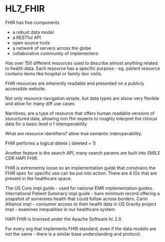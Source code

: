 # HL7_FHIR


FHIR has five components 
 - a robust data model
 - a RESTful API
 - open source tools
 - a network of servers across the globe
 - collaborative community of implementers
 
 Has over 150 different resources used to describe almost anything related to health data.
 Each resource has a specific purpose - eg. patient resource contains items like hospital or family doc visits.
 
 FHIR resources are inherently readable and presented on a publicly accessible website.
 
 Not only resource navigation simple, but data types are alsow very flexible and allow for many diff use cases
 
 Narritives, are a type of resource that offers human readable versions of stuructured data, allowing non fhir experts to roughly interpret the clinical data for a 
 basic level o f interoperability
 
 What are resource identifiers? allow true semantic interoperability.
 
 FHIR performs a logical delete ( deleted = 1)
 
 Another feature is the search API, many search params are built into SMILE CDR HAPI FHIR.
 
 FHIR is extrememly loose so an implementation guide that constrains the FHIR spec for specific use can be put into action.
 There are 4 IGs that are present in the healthcare space.
 
 The US Core impl guide - used for national EMR implementation guides.
 International Patient Summary impl guide - bare minimum record offering a snapshot of someones health that could follow across borders.
 Carin Alliance impl - consumer access to their health data in US
 Gravity project impl - examines inequalities in our healthcare system. 
 
 HAPI FHIR is licensed under the Apache Software lic 2.0
 
 
 
 For every org that implements FHIR standard, even if the data models are not the same - there is a similar base understanding and protocol.
 
 
 
